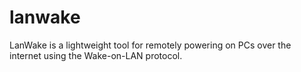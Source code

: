 # lanwake
LanWake is a lightweight tool for remotely powering on PCs over the internet using the Wake-on-LAN protocol.
